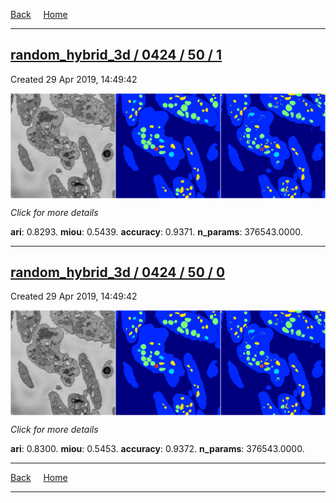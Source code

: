
[Back](..)&nbsp;&nbsp;&nbsp;&nbsp;&nbsp;[Home](https://leapmanlab.github.io/snapshots)

---

<div class="summary"><a href="1"><h2>random_hybrid_3d / 0424 / 50 / 1</h2></a><p>Created 29 Apr 2019, 14:49:42
</p><a href="1"><img src="1/media/summary.png" align="center"></a><p>
<i>Click for more details</i>
</p></div>

**ari**: 0.8293. **miou**: 0.5439. **accuracy**: 0.9371. **n_params**: 376543.0000. 

---

<div class="summary"><a href="0"><h2>random_hybrid_3d / 0424 / 50 / 0</h2></a><p>Created 29 Apr 2019, 14:49:42
</p><a href="0"><img src="0/media/summary.png" align="center"></a><p>
<i>Click for more details</i>
</p></div>

**ari**: 0.8300. **miou**: 0.5453. **accuracy**: 0.9372. **n_params**: 376543.0000. 

---

[Back](..)&nbsp;&nbsp;&nbsp;&nbsp;&nbsp;[Home](https://leapmanlab.github.io/snapshots)

---